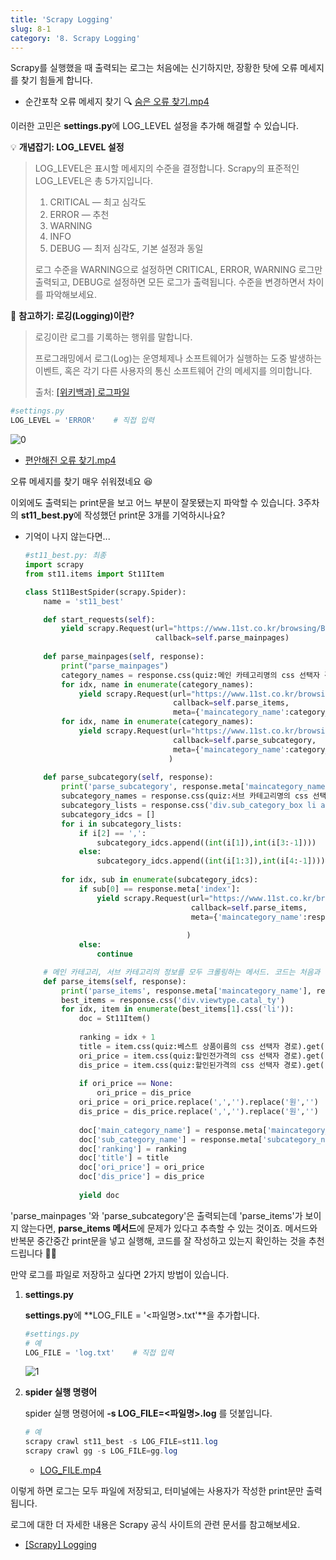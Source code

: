 ```yaml
---
title: 'Scrapy Logging'
slug: 8-1
category: '8. Scrapy Logging'
---
```

Scrapy를 실행했을 때 출력되는 로그는 처음에는 신기하지만, 장황한 탓에 오류 메세지를 찾기 힘들게 합니다.

- 순간포착 오류 메세지 찾기 🔍
  [숨은 오류 찾기.mp4](https://s3.us-west-2.amazonaws.com/secure.notion-static.com/0befac4c-ae57-49cd-af59-58762143a05b/%EC%88%A8%EC%9D%80_%EC%98%A4%EB%A5%98_%EC%B0%BE%EA%B8%B0.mp4?X-Amz-Algorithm=AWS4-HMAC-SHA256&X-Amz-Content-Sha256=UNSIGNED-PAYLOAD&X-Amz-Credential=AKIAT73L2G45EIPT3X45%2F20220304%2Fus-west-2%2Fs3%2Faws4_request&X-Amz-Date=20220304T185428Z&X-Amz-Expires=86400&X-Amz-Signature=94ea8cc77c298d75ffd0cad4655c1624e8fbbdc25c48aedb92bff295d4ea3ced&X-Amz-SignedHeaders=host&x-id=GetObject)

이러한 고민은 **settings.py**에 LOG_LEVEL 설정을 추가해 해결할 수 있습니다.

💡 **개념잡기: LOG_LEVEL 설정**
> LOG_LEVEL은 표시할 메세지의 수준을 결정합니다. Scrapy의 표준적인 LOG_LEVEL은 총 5가지입니다.
>
> 1. CRITICAL — 최고 심각도
> 2. ERROR — 추천
> 3. WARNING
> 4. INFO
> 5. DEBUG — 최저 심각도, 기본 설정과 동일
> 
> 로그 수준을 WARNING으로 설정하면 CRITICAL, ERROR, WARNING 로그만 출력되고, DEBUG로 설정하면 모든 로그가 출력됩니다. 수준을 변경하면서 차이를 파악해보세요.

📖 **참고하기: 로깅(Logging)이란?**
> 로깅이란 로그를 기록하는 행위를 말합니다.
> 
> 프로그래밍에서 로그(Log)는 운영체제나 소프트웨어가 실행하는 도중 발생하는 이벤트, 혹은 각기 다른 사용자의 통신 소프트웨어 간의 메세지를 의미합니다.
> 
> 출처: [[위키백과] 로그파일](https://ko.wikipedia.org/wiki/%EB%A1%9C%EA%B7%B8%ED%8C%8C%EC%9D%BC)


```python
#settings.py
LOG_LEVEL = 'ERROR'    # 직접 입력
```

![0](./scrapy/8-1/0.png)

- [편안해진 오류 찾기.mp4](https://s3.us-west-2.amazonaws.com/secure.notion-static.com/99b99a64-6a22-487a-a014-29c150485314/%ED%8E%B8%EC%95%88%ED%95%B4%EC%A7%84_%EC%98%A4%EB%A5%98_%EC%B0%BE%EA%B8%B0.mp4?X-Amz-Algorithm=AWS4-HMAC-SHA256&X-Amz-Content-Sha256=UNSIGNED-PAYLOAD&X-Amz-Credential=AKIAT73L2G45EIPT3X45%2F20220304%2Fus-west-2%2Fs3%2Faws4_request&X-Amz-Date=20220304T181907Z&X-Amz-Expires=86400&X-Amz-Signature=d184fa7eb668dd10d50e35218ba62393c62378afce39bf697d6c5d182dcff3e6&X-Amz-SignedHeaders=host&x-id=GetObject)

오류 메세지를 찾기 매우 쉬워졌네요 😆

이외에도 출력되는 print문을 보고 어느 부분이 잘못됐는지 파악할 수 있습니다. 3주차의 **st11_best.py**에 작성했던 print문 3개를 기억하시나요?

- 기억이 나지 않는다면...
  
    ```python
    #st11_best.py: 최종
    import scrapy
    from st11.items import St11Item
    
    class St11BestSpider(scrapy.Spider):
        name = 'st11_best'
    
        def start_requests(self):
            yield scrapy.Request(url="https://www.11st.co.kr/browsing/BestSeller.tmall?method=getBestSellerMain&cornerNo=0",
                                 callback=self.parse_mainpages)
            
        def parse_mainpages(self, response):
            print("parse_mainpages")
            category_names = response.css(quiz:메인 카테고리명의 css 선택자 경로).getall()
            for idx, name in enumerate(category_names):
                yield scrapy.Request(url="https://www.11st.co.kr/browsing/BestSeller.tmall?method=getBestSellerMain&cornerNo="+str(idx), 
                                     callback=self.parse_items, 
                                     meta={'maincategory_name':category_names[idx], 'subcategory_name':'All'})
            for idx, name in enumerate(category_names):
                yield scrapy.Request(url="https://www.11st.co.kr/browsing/BestSeller.tmall?method=getBestSellerMain&cornerNo="+str(idx), 
                                     callback=self.parse_subcategory, 
                                     meta={'maincategory_name':category_names[idx],'index':idx}
                                    )
        
        def parse_subcategory(self, response):
            print('parse_subcategory', response.meta['maincategory_name'])        
            subcategory_names = response.css(quiz:서브 카테고리명의 css 선택자 경로).getall()
            subcategory_lists = response.css('div.sub_category_box li a::attr("onclick")').re('\(.*\)')
            subcategory_idcs = []
            for i in subcategory_lists:
                if i[2] == ',':
                    subcategory_idcs.append((int(i[1]),int(i[3:-1])))
                else:
                    subcategory_idcs.append((int(i[1:3]),int(i[4:-1])))
            
            for idx, sub in enumerate(subcategory_idcs):
                if sub[0] == response.meta['index']:
                    yield scrapy.Request(url="https://www.11st.co.kr/browsing/BestSeller.tmall?method=getBestSellerMain&cornerNo=" + str(sub[0]) + "&dispCtgrNo=" + str(sub[1]), 
                                         callback=self.parse_items,
                                         meta={'maincategory_name':response.meta['maincategory_name'], 
                                                                          'subcategory_name':subcategory_names[idx]}
                                        )
                else:
                    continue
    
        # 메인 카테고리, 서브 카테고리의 정보를 모두 크롤링하는 메서드. 코드는 처음과 동일
        def parse_items(self, response):
            print('parse_items', response.meta['maincategory_name'], response.meta['subcategory_name'])
            best_items = response.css('div.viewtype.catal_ty')
            for idx, item in enumerate(best_items[1].css('li')):
                doc = St11Item()
                
                ranking = idx + 1
                title = item.css(quiz:베스트 상품이름의 css 선택자 경로).get().strip()
                ori_price = item.css(quiz:할인전가격의 css 선택자 경로).get()
                dis_price = item.css(quiz:할인된가격의 css 선택자 경로).get()
                
                if ori_price == None:
                    ori_price = dis_price
                ori_price = ori_price.replace(',','').replace('원','')
                dis_price = dis_price.replace(',','').replace('원','')
                
                doc['main_category_name'] = response.meta['maincategory_name']
                doc['sub_category_name'] = response.meta['subcategory_name']
                doc['ranking'] = ranking
                doc['title'] = title
                doc['ori_price'] = ori_price
                doc['dis_price'] = dis_price
         
                yield doc
    ```
    

'parse_mainpages '와 'parse_subcategory'은 출력되는데 'parse_items'가 보이지 않는다면, **parse_items 메서드**에 문제가 있다고 추측할 수 있는 것이죠. 메서드와 반복문 중간중간 print문을 넣고 실행해, 코드를 잘 작성하고 있는지 확인하는 것을 추천드립니다 👨‍🔧


만약 로그를 파일로 저장하고 싶다면 2가지 방법이 있습니다.

1. **settings.py**
   
    **settings.py**에 **LOG_FILE = '<파일명>.txt'**을 추가합니다.
    
    ```python
    #settings.py
    # 예
    LOG_FILE = 'log.txt'    # 직접 입력
    ```
    
    ![1](./scrapy/8-1/1.png)
    
   
2. **spider 실행 명령어**

    spider 실행 명령어에 **-s LOG_FILE=<파일명>.log** 를 덧붙입니다.

    ```powershell
    # 예
    scrapy crawl st11_best -s LOG_FILE=st11.log
    scrapy crawl gg -s LOG_FILE=gg.log
    ```

    - [LOG_FILE.mp4](https://s3.us-west-2.amazonaws.com/secure.notion-static.com/8b833005-5d9e-431d-9ef4-a8d418dbd3fb/LOG_FILE.mp4?X-Amz-Algorithm=AWS4-HMAC-SHA256&X-Amz-Content-Sha256=UNSIGNED-PAYLOAD&X-Amz-Credential=AKIAT73L2G45EIPT3X45%2F20220304%2Fus-west-2%2Fs3%2Faws4_request&X-Amz-Date=20220304T181907Z&X-Amz-Expires=86400&X-Amz-Signature=eb128d95c936872720a1b4c41d75344f27be494b3189eb8860e9871a639c1290&X-Amz-SignedHeaders=host&x-id=GetObject) 

이렇게 하면 로그는 모두 파일에 저장되고, 터미널에는 사용자가 작성한 print문만 출력됩니다.


로그에 대한 더 자세한 내용은 Scrapy 공식 사이트의 관련 문서를 참고해보세요.

- [[Scrapy] Logging](https://docs.scrapy.org/en/latest/topics/logging.html)

